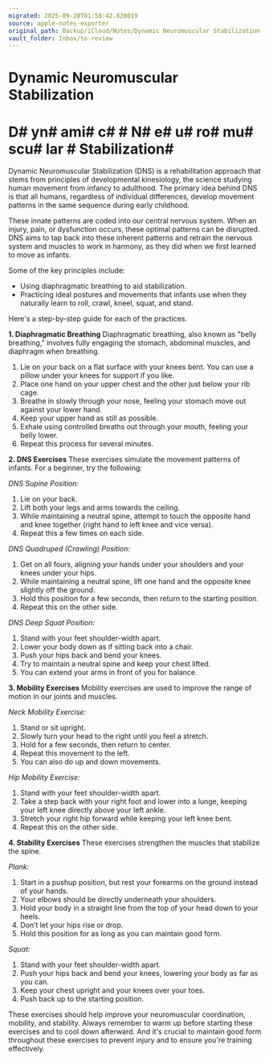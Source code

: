 ```yaml
---
migrated: 2025-09-20T01:58:42.828019
source: apple-notes-exporter
original_path: Backup/iCloud/Notes/Dynamic Neuromuscular Stabilization.md
vault_folder: Inbox/to-review
---
```

# Dynamic Neuromuscular Stabilization

# D# yn# ami# c#  # N# e# u# ro# mu# scu# lar # Stabilization#  # 

Dynamic Neuromuscular Stabilization (DNS) is a rehabilitation approach that stems from principles of developmental kinesiology, the science studying human movement from infancy to adulthood. The primary idea behind DNS is that all humans, regardless of individual differences, develop movement patterns in the same sequence during early childhood. 

These innate patterns are coded into our central nervous system. When an injury, pain, or dysfunction occurs, these optimal patterns can be disrupted. DNS aims to tap back into these inherent patterns and retrain the nervous system and muscles to work in harmony, as they did when we first learned to move as infants.

Some of the key principles include:
- Using diaphragmatic breathing to aid stabilization.
- Practicing ideal postures and movements that infants use when they naturally learn to roll, crawl, kneel, squat, and stand.

Here's a step-by-step guide for each of the practices. 

**1. Diaphragmatic Breathing**
Diaphragmatic breathing, also known as "belly breathing," involves fully engaging the stomach, abdominal muscles, and diaphragm when breathing. 

1. Lie on your back on a flat surface with your knees bent. You can use a pillow under your knees for support if you like.
2. Place one hand on your upper chest and the other just below your rib cage.
3. Breathe in slowly through your nose, feeling your stomach move out against your lower hand.
4. Keep your upper hand as still as possible.
5. Exhale using controlled breaths out through your mouth, feeling your belly lower.
6. Repeat this process for several minutes.

**2. DNS Exercises**
These exercises simulate the movement patterns of infants. For a beginner, try the following:

*DNS Supine Position:*

1. Lie on your back.
2. Lift both your legs and arms towards the ceiling. 
3. While maintaining a neutral spine, attempt to touch the opposite hand and knee together (right hand to left knee and vice versa).
4. Repeat this a few times on each side. 

*DNS Quadruped (Crawling) Position:*

1. Get on all fours, aligning your hands under your shoulders and your knees under your hips.
2. While maintaining a neutral spine, lift one hand and the opposite knee slightly off the ground.
3. Hold this position for a few seconds, then return to the starting position.
4. Repeat this on the other side. 

*DNS Deep Squat Position:*

1. Stand with your feet shoulder-width apart.
2. Lower your body down as if sitting back into a chair.
3. Push your hips back and bend your knees.
4. Try to maintain a neutral spine and keep your chest lifted.
5. You can extend your arms in front of you for balance. 

**3. Mobility Exercises**
Mobility exercises are used to improve the range of motion in our joints and muscles.

*Neck Mobility Exercise:*

1. Stand or sit upright.
2. Slowly turn your head to the right until you feel a stretch.
3. Hold for a few seconds, then return to center.
4. Repeat this movement to the left.
5. You can also do up and down movements.

*Hip Mobility Exercise:*

1. Stand with your feet shoulder-width apart.
2. Take a step back with your right foot and lower into a lunge, keeping your left knee directly above your left ankle.
3. Stretch your right hip forward while keeping your left knee bent.
4. Repeat this on the other side. 

**4. Stability Exercises**
These exercises strengthen the muscles that stabilize the spine.

*Plank:*

1. Start in a pushup position, but rest your forearms on the ground instead of your hands.
2. Your elbows should be directly underneath your shoulders.
3. Hold your body in a straight line from the top of your head down to your heels.
4. Don’t let your hips rise or drop. 
5. Hold this position for as long as you can maintain good form.

*Squat:*

1. Stand with your feet shoulder-width apart.
2. Push your hips back and bend your knees, lowering your body as far as you can.
3. Keep your chest upright and your knees over your toes.
4. Push back up to the starting position.

These exercises should help improve your neuromuscular coordination, mobility, and stability. Always remember to warm up before starting these exercises and to cool down afterward. And it's crucial to maintain good form throughout these exercises to prevent injury and to ensure you're training effectively.
